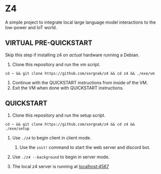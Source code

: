 
# Z4
A simple project to integrate local large language model interactions to the low-power and IoT world.

## VIRTUAL PRE-QUICKSTART
Skip this step if installing z4 on *actual* hardware running a Debian.
1. Clone this repository and run the vm script.
```
cd ~ && git clone https://github.com/xorgnak/z4 && cd z4 && ./exe/vm
```
1. Continue with the QUICKSTART instructions from inside of the VM.
1. Exit the VM when done with QUICKSTART instructions.

## QUICKSTART
1. Clone this repository and run the setup script.
```
cd ~ && git clone https://github.com/xorgnak/z4 && cd z4 && ./exe/setup
```
   1. Use `./z4` to begin client in client mode.
      1. Use the `init!` command to start the web server and discord bot.
   1. Use `./z4 --background` to begin in server mode.
   
1. The local z4 server is running at [localhost:4567](http://localhost:4567)



